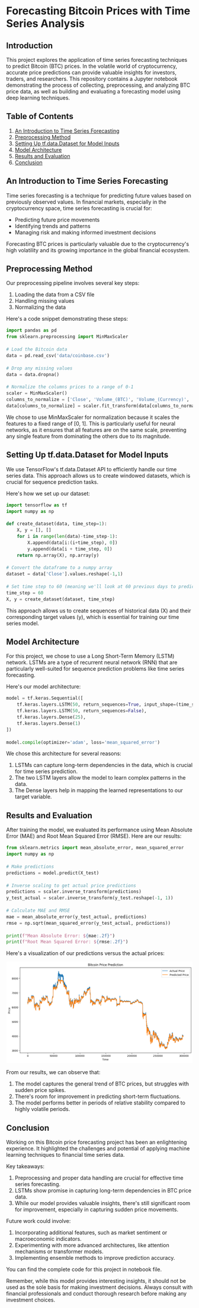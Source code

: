 # Forecasting Bitcoin Prices with Time Series Analysis

## Introduction
This project explores the application of time series forecasting techniques to predict Bitcoin (BTC) prices. In the volatile world of cryptocurrency, accurate price predictions can provide valuable insights for investors, traders, and researchers. This repository contains a Jupyter notebook demonstrating the process of collecting, preprocessing, and analyzing BTC price data, as well as building and evaluating a forecasting model using deep learning techniques.

## Table of Contents
1. [An Introduction to Time Series Forecasting](#an-introduction-to-time-series-forecasting)
2. [Preprocessing Method](#preprocessing-method)
3. [Setting Up tf.data.Dataset for Model Inputs](#setting-up-tfdatadataset-for-model-inputs)
4. [Model Architecture](#model-architecture)
5. [Results and Evaluation](#results-and-evaluation)
6. [Conclusion](#conclusion)

## An Introduction to Time Series Forecasting

Time series forecasting is a technique for predicting future values based on previously observed values. In financial markets, especially in the cryptocurrency space, time series forecasting is crucial for:

- Predicting future price movements
- Identifying trends and patterns
- Managing risk and making informed investment decisions

Forecasting BTC prices is particularly valuable due to the cryptocurrency's high volatility and its growing importance in the global financial ecosystem.

## Preprocessing Method

Our preprocessing pipeline involves several key steps:

1. Loading the data from a CSV file
2. Handling missing values
3. Normalizing the data

Here's a code snippet demonstrating these steps:

```python
import pandas as pd
from sklearn.preprocessing import MinMaxScaler

# Load the Bitcoin data
data = pd.read_csv('data/coinbase.csv')

# Drop any missing values
data = data.dropna()

# Normalize the columns prices to a range of 0-1
scaler = MinMaxScaler()
columns_to_normalize = ['Close', 'Volume_(BTC)', 'Volume_(Currency)', 'Weighted_Price', 'Open', 'High', 'Low']
data[columns_to_normalize] = scaler.fit_transform(data[columns_to_normalize])
```

We chose to use MinMaxScaler for normalization because it scales the features to a fixed range of [0, 1]. This is particularly useful for neural networks, as it ensures that all features are on the same scale, preventing any single feature from dominating the others due to its magnitude.

## Setting Up tf.data.Dataset for Model Inputs

We use TensorFlow's tf.data.Dataset API to efficiently handle our time series data. This approach allows us to create windowed datasets, which is crucial for sequence prediction tasks.

Here's how we set up our dataset:

```python
import tensorflow as tf
import numpy as np

def create_dataset(data, time_step=1):
    X, y = [], []
    for i in range(len(data)-time_step-1):
        X.append(data[i:(i+time_step), 0])
        y.append(data[i + time_step, 0])
    return np.array(X), np.array(y)

# Convert the dataframe to a numpy array
dataset = data['Close'].values.reshape(-1,1)

# Set time step to 60 (meaning we'll look at 60 previous days to predict the next one)
time_step = 60
X, y = create_dataset(dataset, time_step)
```

This approach allows us to create sequences of historical data (X) and their corresponding target values (y), which is essential for training our time series model.

## Model Architecture

For this project, we chose to use a Long Short-Term Memory (LSTM) network. LSTMs are a type of recurrent neural network (RNN) that are particularly well-suited for sequence prediction problems like time series forecasting.

Here's our model architecture:

```python
model = tf.keras.Sequential([
    tf.keras.layers.LSTM(50, return_sequences=True, input_shape=(time_step, 1)),
    tf.keras.layers.LSTM(50, return_sequences=False),
    tf.keras.layers.Dense(25),
    tf.keras.layers.Dense(1)
])

model.compile(optimizer='adam', loss='mean_squared_error')
```

We chose this architecture for several reasons:
1. LSTMs can capture long-term dependencies in the data, which is crucial for time series prediction.
2. The two LSTM layers allow the model to learn complex patterns in the data.
3. The Dense layers help in mapping the learned representations to our target variable.

## Results and Evaluation

After training the model, we evaluated its performance using Mean Absolute Error (MAE) and Root Mean Squared Error (RMSE). Here are our results:

```python
from sklearn.metrics import mean_absolute_error, mean_squared_error
import numpy as np

# Make predictions
predictions = model.predict(X_test)

# Inverse scaling to get actual price predictions
predictions = scaler.inverse_transform(predictions)
y_test_actual = scaler.inverse_transform(y_test.reshape(-1, 1))

# Calculate MAE and RMSE
mae = mean_absolute_error(y_test_actual, predictions)
rmse = np.sqrt(mean_squared_error(y_test_actual, predictions))

print(f"Mean Absolute Error: ${mae:.2f}")
print(f"Root Mean Squared Error: ${rmse:.2f}")
```

Here's a visualization of our predictions versus the actual prices:

![BTC Price Predictions](btc_predictions.png)

From our results, we can observe that:
1. The model captures the general trend of BTC prices, but struggles with sudden price spikes.
2. There's room for improvement in predicting short-term fluctuations.
3. The model performs better in periods of relative stability compared to highly volatile periods.

## Conclusion

Working on this Bitcoin price forecasting project has been an enlightening experience. It highlighted the challenges and potential of applying machine learning techniques to financial time series data.

Key takeaways:
1. Preprocessing and proper data handling are crucial for effective time series forecasting.
2. LSTMs show promise in capturing long-term dependencies in BTC price data.
3. While our model provides valuable insights, there's still significant room for improvement, especially in capturing sudden price movements.

Future work could involve:
1. Incorporating additional features, such as market sentiment or macroeconomic indicators.
2. Experimenting with more advanced architectures, like attention mechanisms or transformer models.
3. Implementing ensemble methods to improve prediction accuracy.

You can find the complete code for this project in notebook file.

Remember, while this model provides interesting insights, it should not be used as the sole basis for making investment decisions. Always consult with financial professionals and conduct thorough research before making any investment choices.